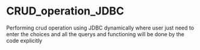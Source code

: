 # CRUD_operation_JDBC
Performing crud operation using JDBC dynamically where user just need to enter the choices and all the querys and functioning will be done by the code explicitly
